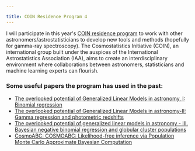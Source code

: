 ```yaml
---

title: COIN Residence Program 4
---
```


I will participate in this year's [COIN residence program](https://iaacoin.wixsite.com/crp2017) to work with other astronomers/astrostatisticians to develop new tools and methods (hopefully for gamma-ray spectroscopy). The Cosmostatistics Initiative (COIN), an international  group built under the auspices of the International Astrostatistics Association (IAA), aims to create an interdisciplinary environment where collaborations between astronomers, statisticians and machine learning experts can flourish.  

### Some useful papers the program has used in the past:

* [The overlooked potential of Generalized Linear Models in astronomy, I: Binomial regression](http://www.sciencedirect.com/science/article/pii/S2213133715000360)
* [The overlooked potential of Generalized Linear Models in astronomy-II: Gamma regression and photometric redshifts](http://www.sciencedirect.com/science/article/pii/S2213133715000037)
* [The overlooked potential of generalized linear models in astronomy - III. Bayesian negative binomial regression and globular cluster populations](http://adsabs.harvard.edu/abs/2015MNRAS.453.1928D)
* [CosmoABC: COSMOABC: Likelihood-free inference via Population Monte Carlo Approximate Bayesian Computation](http://adsabs.harvard.edu/cgi-bin/bib_query?arXiv:1504.06129)
